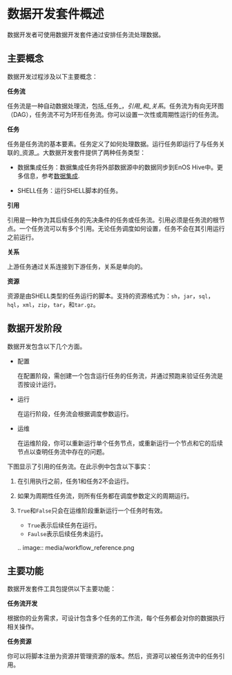 # 数据开发套件概述

数据开发者可使用数据开发套件通过安排任务流处理数据。


## 主要概念<concepts>

数据开发过程涉及以下主要概念：

**任务流**

任务流是一种自动数据处理流，包括_任务_，_引用_和_关系_。任务流为有向无环图（DAG），任务流不可为环形任务流。你可以设置一次性或周期性运行的任务流。

**任务**

任务是任务流的基本要素。任务定义了如何处理数据。运行任务即运行了与任务关联的_资源_。大数据开发套件提供了两种任务类型：

- 数据集成任务：数据集成任务将外部数据源中的数据同步到EnOS Hive中。更多信息，参考[数据集成](../data_integration/index).

- SHELL任务：运行SHELL脚本的任务。


**引用**

引用是一种作为其后续任务的先决条件的任务或任务流。引用必须是任务流的根节点。一个任务流可以有多个引用。无论任务调度如何设置，任务不会在其引用运行之前运行。

**关系**

上游任务通过关系连接到下游任务，关系是单向的。

**资源**

资源是由SHELL类型的任务运行的脚本。支持的资源格式为：`sh`，`jar`，`sql`，`hql`，`xml`，`zip`，`tar`，和`tar.gz`。


## 数据开发阶段<stages>

数据开发包含以下几个方面。


- 配置

  在配置阶段，需创建一个包含运行任务的任务流，并通过预跑来验证任务流是否按设计运行。

- 运行

  在运行阶段，任务流会根据调度参数运行。

- 运维

  在运维阶段，你可以重新运行单个任务节点，或重新运行一个节点和它的后续节点以查明任务流中存在的问题。


下图显示了引用的任务流。在此示例中包含以下事实：

1. 在引用执行之前，任务1和任务2不会运行。

2. 如果为周期性任务流，则所有任务都在调度参数定义的周期运行。

3. `True`和`False`只会在运维阶段重新运行一个任务时有效。

   - `True`表示后续任务在运行。
   - `Faulse`表示后续任务未运行。

   .. image:: media/workflow_reference.png


## 主要功能<functionalities>

数据开发套件工具包提供以下主要功能：

**任务流开发**  

根据你的业务需求，可设计包含多个任务的工作流，每个任务都会对你的数据执行相关操作。

**任务资源**  

你可以将脚本注册为资源并管理资源的版本。然后，资源可以被任务流中的任务引用。
